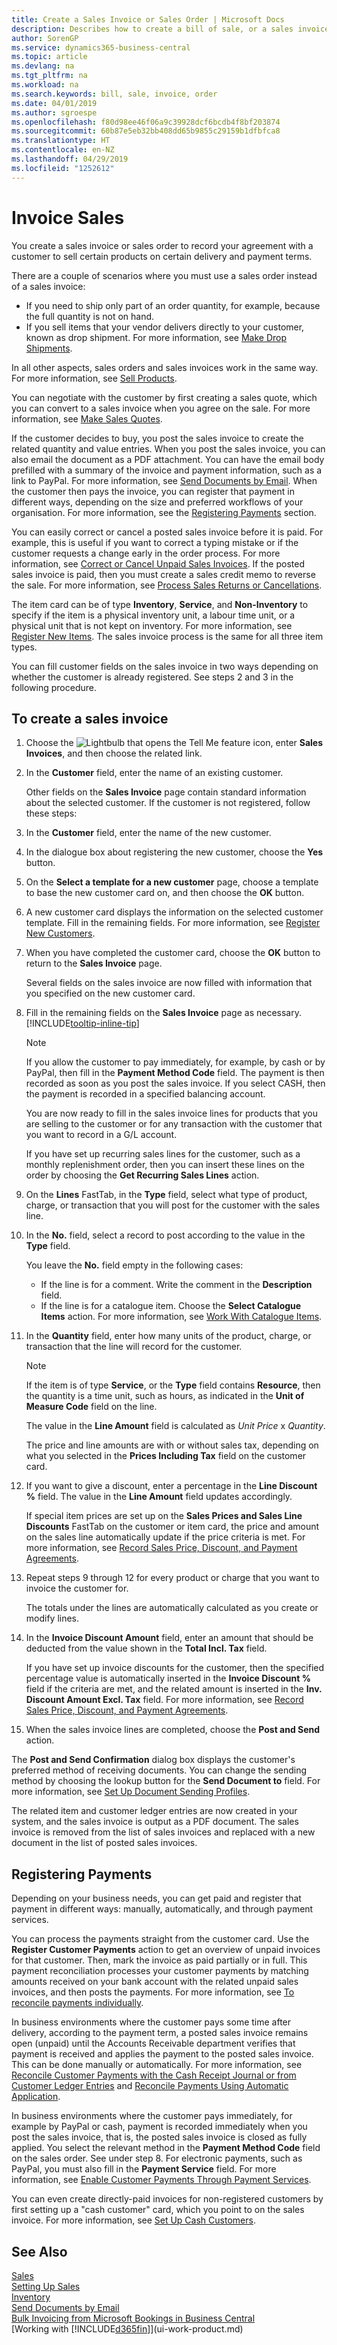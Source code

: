 ```yaml
---
title: Create a Sales Invoice or Sales Order | Microsoft Docs
description: Describes how to create a bill of sale, or a sales invoice or sales order, to record your agreement with a customer to sell products under specific terms.
author: SorenGP
ms.service: dynamics365-business-central
ms.topic: article
ms.devlang: na
ms.tgt_pltfrm: na
ms.workload: na
ms.search.keywords: bill, sale, invoice, order
ms.date: 04/01/2019
ms.author: sgroespe
ms.openlocfilehash: f80d98ee46f06a9c39928dcf6bcdb4f8bf203874
ms.sourcegitcommit: 60b87e5eb32bb408dd65b9855c29159b1dfbfca8
ms.translationtype: HT
ms.contentlocale: en-NZ
ms.lasthandoff: 04/29/2019
ms.locfileid: "1252612"
---
```

# <a name="invoice-sales"></a>Invoice Sales
You create a sales invoice or sales order to record your agreement with a customer to sell certain products on certain delivery and payment terms.  

There are a couple of scenarios where you must use a sales order instead of a sales invoice:  

* If you need to ship only part of an order quantity, for example, because the full quantity is not on hand.  
* If you sell items that your vendor delivers directly to your customer, known as drop shipment. For more information, see [Make Drop Shipments](sales-how-drop-shipment.md).  

In all other aspects, sales orders and sales invoices work in the same way. For more information, see [Sell Products](sales-how-sell-products.md).

You can negotiate with the customer by first creating a sales quote, which you can convert to a sales invoice when you agree on the sale. For more information, see [Make Sales Quotes](sales-how-make-offers.md).

If the customer decides to buy, you post the sales invoice to create the related quantity and value entries. When you post the sales invoice, you can also email the document as a PDF attachment. You can have the email body prefilled with a summary of the invoice and payment information, such as a link to PayPal. For more information, see [Send Documents by Email](ui-how-send-documents-email.md). When the customer then pays the invoice, you can register that payment in different ways, depending on the size and preferred workflows of your organisation. For more information, see the [Registering Payments](#registering-payments) section.  


You can easily correct or cancel a posted sales invoice before it is paid. For example, this is useful if you want to correct a typing mistake or if the customer requests a change early in the order process. For more information, see [Correct or Cancel Unpaid Sales Invoices](sales-how-correct-cancel-sales-invoice.md). If the posted sales invoice is paid, then you must create a sales credit memo to reverse the sale. For more information, see [Process Sales Returns or Cancellations](sales-how-process-sales-returns-cancellations.md).

The item card can be of type **Inventory**, **Service**, and **Non-Inventory** to specify if the item is a physical inventory unit, a labour time unit, or a physical unit that is not kept on inventory. For more information, see [Register New Items](inventory-how-register-new-items.md). The sales invoice process is the same for all three item types.

You can fill customer fields on the sales invoice in two ways depending on whether the customer is already registered. See steps 2 and 3 in the following procedure.

## <a name="to-create-a-sales-invoice"></a>To create a sales invoice
1. Choose the ![Lightbulb that opens the Tell Me feature](media/ui-search/search_small.png "Tell me what you want to do") icon, enter **Sales Invoices**, and then choose the related link.  
2. In the **Customer** field, enter the name of an existing customer.

   Other fields on the **Sales Invoice** page contain standard information about the selected customer. If the customer is not registered, follow these steps:
3. In the **Customer** field, enter the name of the new customer.
4. In the dialogue box about registering the new customer, choose the **Yes** button.
5. On the **Select a template for a new customer** page, choose a template to base the new customer card on, and then choose the **OK** button.
6. A new customer card displays the information on the selected customer template. Fill in the remaining fields. For more information, see [Register New Customers](sales-how-register-new-customers.md).  
7. When you have completed the customer card, choose the **OK** button to return to the **Sales Invoice** page.

   Several fields on the sales invoice are now filled with information that you specified on the new customer card.  
8. Fill in the remaining fields on the **Sales Invoice** page as necessary. [!INCLUDE[tooltip-inline-tip](includes/tooltip-inline-tip_md.md)]

    > [!NOTE]  
    > If you allow the customer to pay immediately, for example, by cash or by PayPal, then fill in the **Payment Method Code** field. The payment is then recorded as soon as you post the sales invoice. If you select CASH, then the payment is recorded in a specified balancing account.

    You are now ready to fill in the sales invoice lines for products that you are selling to the customer or for any transaction with the customer that you want to record in a G/L account.   

    If you have set up recurring sales lines for the customer, such as a monthly replenishment order, then you can insert these lines on the order by choosing the **Get Recurring Sales Lines** action.  
9. On the **Lines** FastTab, in the **Type** field, select what type of product, charge, or transaction that you will post for the customer with the sales line.
10. In the **No.** field, select a record to post according to the value in the **Type** field.

    You leave the **No.** field empty in the following cases:

    * If the line is for a comment. Write the comment in the **Description** field.
    * If the line is for a catalogue item. Choose the **Select Catalogue Items** action. For more information, see [Work With Catalogue Items](inventory-how-work-nonstock-items.md).

11. In the **Quantity** field, enter how many units of the product, charge, or transaction that the line will record for the customer.  

    > [!NOTE]  
    >   If the item is of type **Service**, or the **Type** field contains **Resource**, then the quantity is a time unit, such as hours, as indicated in the **Unit of Measure Code** field on the line.  

    The value in the **Line Amount** field is calculated as *Unit Price* x *Quantity*.  

    The price and line amounts are with or without sales tax, depending on what you selected in the **Prices Including Tax** field on the customer card.  
12. If you want to give a discount, enter a percentage in the **Line Discount %** field. The value in the **Line Amount** field updates accordingly.  

    If special item prices are set up on the **Sales Prices and Sales Line Discounts** FastTab on the customer or item card, the price and amount on the sales line automatically update if the price criteria is met. For more information, see [Record Sales Price, Discount, and Payment Agreements](sales-how-record-sales-price-discount-payment-agreements.md).  
13. Repeat steps 9 through 12 for every product or charge that you want to invoice the customer for.  

    The totals under the lines are automatically calculated as you create or modify lines.  
14. In the **Invoice Discount Amount** field, enter an amount that should be deducted from the value shown in the **Total Incl. Tax** field.

    If you have set up invoice discounts for the customer, then the specified percentage value is automatically inserted in the **Invoice Discount %** field if the criteria are met, and the related amount is inserted in the **Inv. Discount Amount Excl. Tax** field. For more information, see [Record Sales Price, Discount, and Payment Agreements](sales-how-record-sales-price-discount-payment-agreements.md).  
15. When the sales invoice lines are completed, choose the **Post and Send** action.  

The **Post and Send Confirmation** dialog box displays the customer's preferred method of receiving documents. You can change the sending method by choosing the lookup button for the **Send Document to** field. For more information, see [Set Up Document Sending Profiles](sales-how-setup-document-send-profiles.md).

The related item and customer ledger entries are now created in your system, and the sales invoice is output as a PDF document. The sales invoice is removed from the list of sales invoices and replaced with a new document in the list of posted sales invoices.  

## <a name="registering-payments"></a>Registering Payments

Depending on your business needs, you can get paid and register that payment in different ways: manually, automatically, and through payment services.  

You can process the payments straight from the customer card. Use the **Register Customer Payments** action to get an overview of unpaid invoices for that customer. Then, mark the invoice as paid partially or in full. This payment reconciliation processes your customer payments by matching amounts received on your bank account with the related unpaid sales invoices, and then posts the payments. For more information, see [To reconcile payments individually](receivables-how-reconcile-customer-payments-list-unpaid-sales-documents.md#to-register-customer-payments-individually).  

In business environments where the customer pays some time after delivery, according to the payment term, a posted sales invoice remains open (unpaid) until the Accounts Receivable department verifies that payment is received and applies the payment to the posted sales invoice. This can be done manually or automatically. For more information, see [Reconcile Customer Payments with the Cash Receipt Journal or from Customer Ledger Entries](receivables-how-apply-sales-transactions-manually.md) and [Reconcile Payments Using Automatic Application](receivables-how-reconcile-payments-auto-application.md).  

In business environments where the customer pays immediately, for example by PayPal or cash, payment is recorded immediately when you post the sales invoice, that is, the posted sales invoice is closed as fully applied. You select the relevant method in the **Payment Method Code** field on the sales order. See under step 8. For electronic payments, such as PayPal, you must also fill in the **Payment Service** field. For more information, see [Enable Customer Payments Through Payment Services](sales-how-enable-payment-service-extensions.md).  

You can even create directly-paid invoices for non-registered customers by first setting up a "cash customer" card, which you point to on the sales invoice. For more information, see [Set Up Cash Customers](finance-how-to-set-up-cash-customers.md).  

## <a name="see-also"></a>See Also
[Sales](sales-manage-sales.md)  
[Setting Up Sales](sales-setup-sales.md)  
[Inventory](inventory-manage-inventory.md)  
[Send Documents by Email](ui-how-send-documents-email.md)  
[Bulk Invoicing from Microsoft Bookings in Business Central ](finance-bookings.md)  
[Working with [!INCLUDE[d365fin](includes/d365fin_md.md)]](ui-work-product.md)

